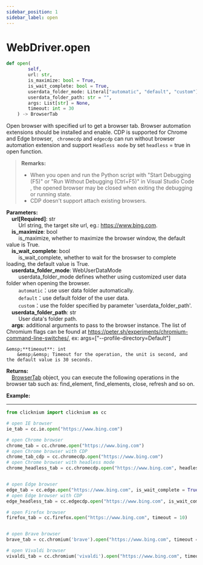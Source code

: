 ```yaml
---
sidebar_position: 1
sidebar_label: open
---
```

# WebDriver.open

```python
def open(
        self,
        url: str,
        is_maximize: bool = True,
        is_wait_complete: bool = True,
        userdata_folder_mode: Literal["automatic", "default", "custom"] = WebUserDataMode.Automatic,
        userdata_folder_path: str = "",
        args: List[str] = None,
        timeout: int = 30
    ) -> BrowserTab 
```

Open browser with specified url to get a browser tab. Browser automation extensions should be installed and enable. CDP is supported for Chrome and Edge browser, ` chromecdp` and `edgecdp` can run without browser automation extension and support `Headless mode` by set `headless` = true in open function.  

>**Remarks:**  
>- When you open and run the Python script with "Start Debugging (F5)" or "Run Without Debugging (Ctrl+F5)" in Visual Studio Code , the opened browser may be closed when exiting the debugging or running state.
>- CDP doesn't support attach existing browsers.   


**Parameters:**  
    &emsp;**url[Required]**: str   
        &emsp;&emsp; Url string, the target site url, eg.: <https://www.bing.com>.     
    &emsp;**is_maximize**: bool  
        &emsp;&emsp; is_maximize, whether to maximize the browser window, the default value is True.  
    &emsp;**is_wait_complete**: bool  
        &emsp;&emsp; is_wait_complete, whether to wait for the broswser to complete loading, the default value is True.  
    &emsp;**userdata_folder_mode**: WebUserDataMode  
        &emsp;&emsp; userdata_folder_mode defines whether using customized user data folder when opening the browser.  
        &emsp;&emsp; `automatic`：use user data folder automatically.  
        &emsp;&emsp; `default`：use default folder of the user data.  
        &emsp;&emsp; `custom`：use the folder specified by parameter 'userdata_folder_path'.  
    &emsp;**userdata_folder_path**: str  
        &emsp;&emsp; User data's folder path.  
    &emsp;**args**: additional arguments to pass to the browser instance. The list of Chromium flags can be found at https://peter.sh/experiments/chromium-command-line-switches/, ex: args=["--profile-directory=Default"]
  
    &emsp;**timeout**: int  
        &emsp;&emsp; Timeout for the operation, the unit is second, and the default value is 30 seconds. 

**Returns:**  
    &emsp;[BrowserTab](./browser/browsertab/browsertab.md) object, you can execute the following operations in the browser tab such as: find_element, find_elements, close, refresh and so on.

**Example:**
***
```python
from clicknium import clicknium as cc

# open IE browser
ie_tab = cc.ie.open("https://www.bing.com")

# open Chrome browser
chrome_tab = cc.chrome.open("https://www.bing.com")
# open Chrome browser with CDP
chrome_tab_cdp = cc.chromecdp.open("https://www.bing.com")
# open Chrome browser with headless mode 
chrome_headless_tab = cc.chromecdp.open("https://www.bing.com", headless = true)


# open Edge browser
edge_tab = cc.edge.open("https://www.bing.com", is_wait_complete = True)
# open Edge browser with CDP
edge_headless_tab = cc.edgecdp.open("https://www.bing.com", is_wait_complete = True, headless = true)

# open Firefox browser
firefox_tab = cc.firefox.open("https://www.bing.com", timeout = 10)


# open Brave browser
brave_tab = cc.chromium('brave').open("https://www.bing.com", timeout = 10)

# open Vivaldi browser
vivaldi_tab = cc.chromium('vivaldi').open("https://www.bing.com", timeout = 10)

```